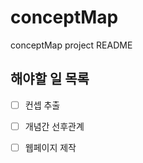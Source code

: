 # conceptMap

conceptMap project README



## 해야할 일 목록

- [ ] 컨셉 추출


- [ ] 개념간 선후관계


- [ ] 웹페이지 제작

